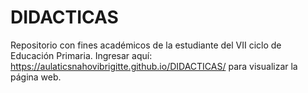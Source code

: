# DIDACTICAS
Repositorio con fines académicos de la estudiante del VII ciclo de Educación Primaria.
Ingresar aquí: https://aulaticsnahovibrigitte.github.io/DIDACTICAS/ para visualizar la página web.
